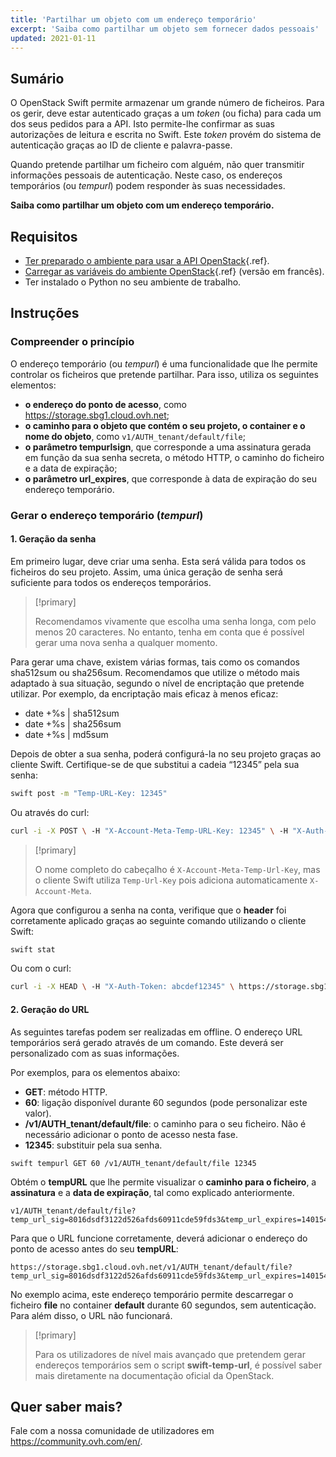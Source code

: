 ```yaml
---
title: 'Partilhar um objeto com um endereço temporário'
excerpt: 'Saiba como partilhar um objeto sem fornecer dados pessoais'
updated: 2021-01-11
---
```


## Sumário 

O OpenStack Swift permite armazenar um grande número de ficheiros. Para os gerir, deve estar autenticado graças a um *token* (ou ficha) para cada um dos seus pedidos para a API. Isto permite-lhe confirmar as suas autorizações de leitura e escrita no Swift. Este *token* provém do sistema de autenticação graças ao ID de cliente e palavra-passe.

Quando pretende partilhar um ficheiro com alguém, não quer transmitir informações pessoais de autenticação. Neste caso, os endereços temporários (ou *tempurl*) podem responder às suas necessidades.

**Saiba como partilhar um objeto com um endereço temporário.**

## Requisitos

- [Ter preparado o ambiente para usar a API OpenStack](/pages/public_cloud/compute/prepare_the_environment_for_using_the_openstack_api){.ref}.
- [Carregar as variáveis do ambiente OpenStack](/pages/public_cloud/compute/loading_openstack_environment_variables){.ref} (versão em francês).
- Ter instalado o Python no seu ambiente de trabalho.

## Instruções

### Compreender o princípio

O endereço temporário (ou *tempurl*) é uma funcionalidade que lhe permite controlar os ficheiros que pretende partilhar. Para isso, utiliza os seguintes elementos:

- **o endereço do ponto de acesso**, como https://storage.sbg1.cloud.ovh.net;
- **o caminho para o objeto que contém o seu projeto, o container e o nome do objeto**, como `v1/AUTH_tenant/default/file`;
- **o parâmetro tempurlsign**, que corresponde a uma assinatura gerada em função da sua senha secreta, o método HTTP, o caminho do ficheiro e a data de expiração;
- **o parâmetro url_expires**, que corresponde à data de expiração do seu endereço temporário.

### Gerar o endereço temporário (*tempurl*)

#### 1. Geração da senha

Em primeiro lugar, deve criar uma senha. Esta será válida para todos os ficheiros do seu projeto. Assim, uma única geração de senha será suficiente para todos os endereços temporários. 

> [!primary]
>
> Recomendamos vivamente que escolha uma senha longa, com pelo menos 20 caracteres. No entanto, tenha em conta que é possível gerar uma nova senha a qualquer momento.
> 

Para gerar uma chave, existem várias formas, tais como os comandos sha512sum ou sha256sum. Recomendamos que utilize o método mais adaptado à sua situação, segundo o nível de encriptação que pretende utilizar. Por exemplo, da encriptação mais eficaz à menos eficaz:

- date +%s | sha512sum
- date +%s | sha256sum
- date +%s | md5sum 

Depois de obter a sua senha, poderá configurá-la no seu projeto graças ao cliente Swift. Certifique-se de que substitui a cadeia “12345” pela sua senha:

```bash
swift post -m "Temp-URL-Key: 12345"
```

Ou através do curl:

```bash
curl -i -X POST \ -H "X-Account-Meta-Temp-URL-Key: 12345" \ -H "X-Auth-Token: abcdef12345" \ https://storage.sbg1.cloud.ovh.net/v1/AUTH_ProjectID
```

> [!primary]
>
> O nome completo do cabeçalho é `X-Account-Meta-Temp-Url-Key`, mas o cliente Swift utiliza `Temp-Url-Key` pois adiciona automaticamente `X-Account-Meta`.
> 

Agora que configurou a senha na conta, verifique que o **header** foi corretamente aplicado graças ao seguinte comando utilizando o cliente Swift: 

```bash
swift stat
```

Ou com o curl:

```bash
curl -i -X HEAD \ -H "X-Auth-Token: abcdef12345" \ https://storage.sbg1.cloud.ovh.net/v1/AUTH_ProjectID
```

#### 2. Geração do URL

As seguintes tarefas podem ser realizadas em offline. O endereço URL temporários será gerado através de um comando. Este deverá ser personalizado com as suas informações.

Por exemplos, para os elementos abaixo:

- **GET**: método HTTP.
- **60**: ligação disponível durante 60 segundos (pode personalizar este valor).
- **/v1/AUTH_tenant/default/file**: o caminho para o seu ficheiro. Não é necessário adicionar o ponto de acesso nesta fase.
- **12345**: substituir pela sua senha.

```
swift tempurl GET 60 /v1/AUTH_tenant/default/file 12345
```

Obtém o **tempURL** que lhe permite visualizar o **caminho para o ficheiro**, a **assinatura** e a **data de expiração**, tal como explicado anteriormente.

```
v1/AUTH_tenant/default/file?temp_url_sig=8016dsdf3122d526afds60911cde59fds3&temp_url_expires=1401548543
```

Para que o URL funcione corretamente, deverá adicionar o endereço do ponto de acesso antes do seu **tempURL**:

```
https://storage.sbg1.cloud.ovh.net/v1/AUTH_tenant/default/file?temp_url_sig=8016dsdf3122d526afds60911cde59fds3&temp_url_expires=1401548543
```

No exemplo acima, este endereço temporário permite descarregar o ficheiro **file** no container **default** durante 60 segundos, sem autenticação. Para além disso, o URL não funcionará.

> [!primary]
>
> Para os utilizadores de nível mais avançado que pretendem gerar endereços temporários sem o script **swift-temp-url**, é possível saber mais diretamente na documentação oficial da OpenStack.

## Quer saber mais?

Fale com a nossa comunidade de utilizadores em https://community.ovh.com/en/.
